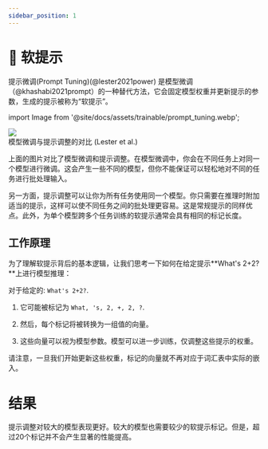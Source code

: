 ```yaml
---
sidebar_position: 1
---
```


# 🔴 软提示

提示微调(Prompt Tuning)(@lester2021power) 是模型微调（@khashabi2021prompt）的一种替代方法，它会固定模型权重并更新提示的参数，生成的提示被称为“软提示”。

import Image from '@site/docs/assets/trainable/prompt_tuning.webp';

<div style={{textAlign: 'center'}}>
  <img src={Image} style={{width: "500px"}}/>
</div>

<div style={{textAlign: 'center'}}>
模型微调与提示调整的对比 (Lester et al.)
</div>

上面的图片对比了模型微调和提示调整。在模型微调中，你会在不同任务上对同一个模型进行微调。这会产生一些不同的模型，但你不能保证可以轻松地对不同的任务进行批处理输入。

另一方面，提示调整可以让你为所有任务使用同一个模型。你只需要在推理时附加适当的提示，这样可以使不同任务之间的批处理更容易。这是常规提示的同样优点。此外，为单个模型跨多个任务训练的软提示通常会具有相同的标记长度。

## 工作原理

为了理解软提示背后的基本逻辑，让我们思考一下如何在给定提示**What's 2+2?**上进行模型推理：

对于给定的: `What's 2+2?`.

1) 它可能被标记为 `What, 's, 2, +, 2, ?`. 

2) 然后，每个标记将被转换为一组值的向量。

3) 这些向量可以视为模型参数。模型可以进一步训练，仅调整这些提示的权重。

请注意，一旦我们开始更新这些权重，标记的向量就不再对应于词汇表中实际的嵌入。

# 结果 

提示调整对较大的模型表现更好。较大的模型也需要较少的软提示标记。但是，超过20个标记并不会产生显著的性能提高。